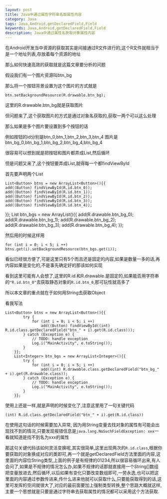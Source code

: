 ```yaml
---
layout: post
title: Java中通过属性字符串名取属性内容
category: Java
tags: Java,Android,getDeclaredField,Field
keywords: Java,Android,getDeclaredField,Field
description: Java中通过属性名获取对象属性内容
---
```

在Android开发当中资源的获取其实是间接通过R文件进行的,这个R文件就相当于是一个地址列表,存放着每个资源的地址

那么如何快速高效的获取就是这篇文章要分析的问题

假设我们有一个图片资源叫btn_bg

那么将一个按钮背景设置为这个图片的方式就是

    btn.setBackgroundResource(R.drawable.btn_bg);

这里的R.drawable.btn_bg就是获取图片

但问题来了,这个获取图片的方式是通过对象名获取的,获取一两个可以这么处理

那么如果是多个图片要设置到多个按钮的话

例如按钮的id分别是btn_0,btn_1,btn_2,btn_3,btn_4
图片是btn_bg_0,btn_bg_1,btn_bg_2,btn_bg_4,btn_bg_4

很容易可以想到就是把按钮和图片都弄成List,然后循环

但是问题又来了,这个按钮要弄成List,就得每一个都findViewById

首先要声明两个List

    List<Button> btns = new ArrayList<Button>(){{
    add((Button) findViewById(R.id.btn_0));
    add((Button) findViewById(R.id.btn_1));
    add((Button) findViewById(R.id.btn_2));
    add((Button) findViewById(R.id.btn_3));
    add((Button) findViewById(R.id.btn_4));
  }};
  List<Integer> btn_bgs = new ArrayList<Integer>(){{
    add(R.drawable.btn_bg_0);
    add(R.drawable.btn_bg_1);
    add(R.drawable.btn_bg_2);
    add(R.drawable.btn_bg_3);
    add(R.drawable.btn_bg_4);
  }};

然后用的时候这样用

    for (int i = 0; i < 5; i ++) btns.get(i).setBackgroundResource(btn_bgs.get(i));

看似已经很方便了,可是这里只有5个而且还是固定的内容,如果是数量一多的话,再内容如果是变化的,不是事先确定好的那该如何实现

看到这里可能有人会想了,这里的R.id.和R.drawable.是固定的,如果能否用字符串的`"R.id.btn_0"`去获取静态对象的`R.id.btn_0`,那可玩性就高多了

所以本文章的重点就在于如何用String去获取Object

看我写法

    List<Button> btns = new ArrayList<Button>(){{
            try {
                for (int i = 0; i < 5; i ++)
                    add((Button) findViewById((int) R.id.class.getDeclaredField("btn_" + i).get(R.id.class)));
            } catch (Exception e) {
                // TODO: handle exception
                Log.i("MainActivity", e.toString());
            }
        }};
        List<Integer> btn_bgs = new ArrayList<Integer>(){{
            try {
                for (int i = 0; i < 5; i ++)
                    add((int) R.drawable.class.getDeclaredField("btn_bg_" + i).get(R.drawable.class));
            } catch (Exception e) {
                // TODO: handle exception
                Log.i("MainActivity", e.toString());
            }
        }};

使用上还是一样,就是声明的时候变化了,注意这里用了一句关键代码

    (int) R.id.class.getDeclaredField("btn_" + i).get(R.id.class))

在使用这句话的时候需要加入异常, 因为用String变量去找对象的属性有可能会出现找不到的情况,只要发现报错信息是`java.lang.NoSuchFieldException: xxx`一看就知道是找不到名为xxx的属性

那这句关键代码该如何灵活变换呢,其实很简单,这里出现两次的`R.id.class`,根据你要获取的对象换成对应的类即可,再一个就是getDeclaredField方法里面的内容,这里面的内容位String类型,上面的例子是有规律的01234,所以很容易循环出来,有人会问了,如果是不规律的情况怎么办,如果不规律的话那就直接用一个String[]数组把变量放进去,然后循环,以后如果有变化只要改变数组即可,一劳永逸,也可以把这里面的内容通过参数传进来,传什么进来他就可以获取什么,只要能获取得到的话,这里可发挥的空间就很大了,对应的最前面要加上强制类型转换,整个思路大概就这样,主要一个思想就是只要是通过字符串去获取属性的情况都可以采用这个方法获取.
